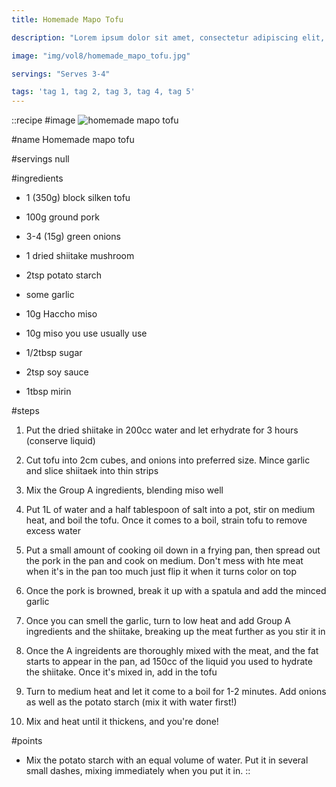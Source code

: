 ```yaml
---
title: Homemade Mapo Tofu

description: "Lorem ipsum dolor sit amet, consectetur adipiscing elit, sed do eiusmod tempor incididunt ut labore et dolore magna aliqua. Tincidunt eget nullam non nisi est sit amet facilisis."

image: "img/vol8/homemade_mapo_tofu.jpg"

servings: "Serves 3-4"

tags: 'tag 1, tag 2, tag 3, tag 4, tag 5'
---
```


::recipe
#image
![homemade mapo tofu](/img/vol8/homemade_mapo_tofu.jpg)

#name
Homemade mapo tofu

#servings
null

#ingredients
- 1 (350g) block silken tofu
- 100g ground pork
- 3-4 (15g) green onions
- 1 dried shiitake mushroom
- 2tsp potato starch
- some garlic

- 10g Haccho miso
- 10g miso you use usually use
- 1/2tbsp sugar
- 2tsp soy sauce
- 1tbsp mirin

#steps
1. Put the dried shiitake in 200cc water and let erhydrate for 3 hours (conserve liquid)

2. Cut tofu into 2cm cubes, and onions into preferred size. Mince garlic and slice shiitaek into thin strips

3. Mix the Group A ingredients, blending miso well

4. Put 1L of water and a half tablespoon of salt into a pot, stir on medium heat, and boil the tofu. Once it comes to a boil, strain tofu to remove excess water

5. Put a small amount of cooking oil down in a frying pan, then spread out the pork in the pan and cook on medium. Don't mess with hte meat when it's in the pan too much just flip it when it turns color on top

6. Once the pork is browned, break it up with a spatula and add the minced garlic

7. Once you can smell the garlic, turn to low heat and add Group A ingredients and the shiitake, breaking up the meat further as you stir it in

8. Once the A ingreidents are thoroughly mixed with the meat, and the fat starts to appear in the pan, ad 150cc of the liquid you used to hydrate the shiitake. Once it's mixed in, add in the tofu

9. Turn to medium heat and let it come to a boil for 1-2 minutes. Add onions as well as the potato starch (mix it with water first!)

10. Mix and heat until it thickens, and you're done!

#points
- Mix the potato starch with an equal volume of water. Put it in several small dashes, mixing immediately when you put it in.
::